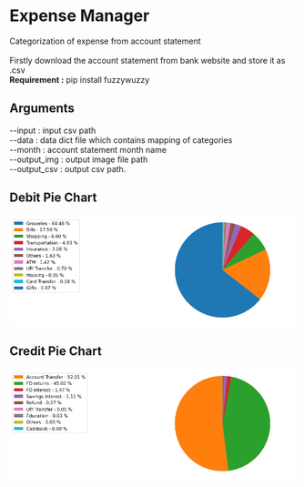 # Expense Manager
Categorization of expense from account statement\
\
Firstly download the account statement from bank website and store it as .csv\
**Requirement :** pip install fuzzywuzzy 
  
## Arguments
--input : input csv path\
--data : data dict file which contains mapping of categories\
--month : account statement month name\
--output_img : output image file path\
--output_csv : output csv path. 

## Debit Pie Chart
![Debit Pie Chart](https://github.com/Anirudh1905/Expense_manager/blob/main/debit_january.png)

## Credit Pie Chart
![Credit Pie Chart](https://github.com/Anirudh1905/Expense_manager/blob/main/credit_january.png)
